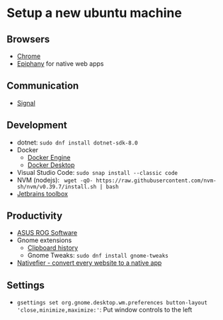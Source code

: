 # Setup a new ubuntu machine

## Browsers
- [Chrome](https://www.google.com/intl/en_uk/chrome/?platform=linux)
- [Epiphany](https://src.fedoraproject.org/rpms/epiphany) for native web apps

## Communication
- [Signal](https://signal.org/download/linux/)

## Development
- dotnet: `sudo dnf install dotnet-sdk-8.0`
- Docker
  - [Docker Engine](https://docs.docker.com/engine/install/fedora/)
  - [Docker Desktop](https://docs.docker.com/desktop/install/fedora/) 
- Visual Studio Code: `sudo snap install --classic code`
- NVM (nodejs): ` wget -qO- https://raw.githubusercontent.com/nvm-sh/nvm/v0.39.7/install.sh | bash`
- [Jetbrains toolbox](https://www.jetbrains.com/toolbox-app/)

## Productivity
- [ASUS ROG Software](https://asus-linux.org/guides/fedora-guide/)
- Gnome extensions
  - [Clipboard history](https://extensions.gnome.org/extension/4839/clipboard-history/)
  - Gnome Tweaks: `sudo dnf install gnome-tweaks`
- [Nativefier - convert every website to a native app](https://github.com/nativefier/nativefier)

## Settings
- `gsettings set org.gnome.desktop.wm.preferences button-layout 'close,minimize,maximize:'`: Put window controls to the left
